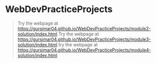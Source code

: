 # WebDevPracticeProjects
> Try the webpage at https://gursimar04.github.io/WebDevPracticeProjects/module2-solution/index.html
> Try the webpage at https://gursimar04.github.io/WebDevPracticeProjects/module3-solution/index.html
> try the webpage at https://gursimar04.github.io/WebDevPracticeProjects/module4-solution/index.html
